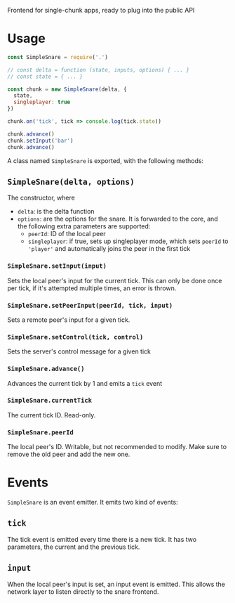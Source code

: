 Frontend for single-chunk apps, ready to plug into the public API

# Usage

```javascript
const SimpleSnare = require('.')

// const delta = function (state, inputs, options) { ... }
// const state = { ... }

const chunk = new SimpleSnare(delta, {
  state,
  singleplayer: true
})

chunk.on('tick', tick => console.log(tick.state))

chunk.advance()
chunk.setInput('bar')
chunk.advance()
```

A class named `SimpleSnare` is exported, with the following methods:

## `SimpleSnare(delta, options)`

The constructor, where

 - `delta`: is the delta function
 - `options`: are the options for the snare. It is forwarded to the core, and the following extra parameters are supported:
   - `peerId`: ID of the local peer
   - `singleplayer`: if true, sets up singleplayer mode, which sets `peerId` to `'player'` and automatically joins the peer in the first tick

### `SimpleSnare.setInput(input)`

Sets the local peer's input for the current tick. This can only be done once per tick, if it's attempted multiple times, an error is thrown.

### `SimpleSnare.setPeerInput(peerId, tick, input)`

Sets a remote peer's input for a given tick.

### `SimpleSnare.setControl(tick, control)`

Sets the server's control message for a given tick

### `SimpleSnare.advance()`

Advances the current tick by 1 and emits a `tick` event

### `SimpleSnare.currentTick`

The current tick ID. Read-only.

### `SimpleSnare.peerId`

The local peer's ID. Writable, but not recommended to modify. Make sure to remove the old peer and add the new one.

# Events

`SimpleSnare` is an event emitter. It emits two kind of events:

## `tick`

The tick event is emitted every time there is a new tick. It has two parameters, the current and the previous tick.

## `input`

When the local peer's input is set, an input event is emitted. This allows the network layer to listen directly to the snare frontend.